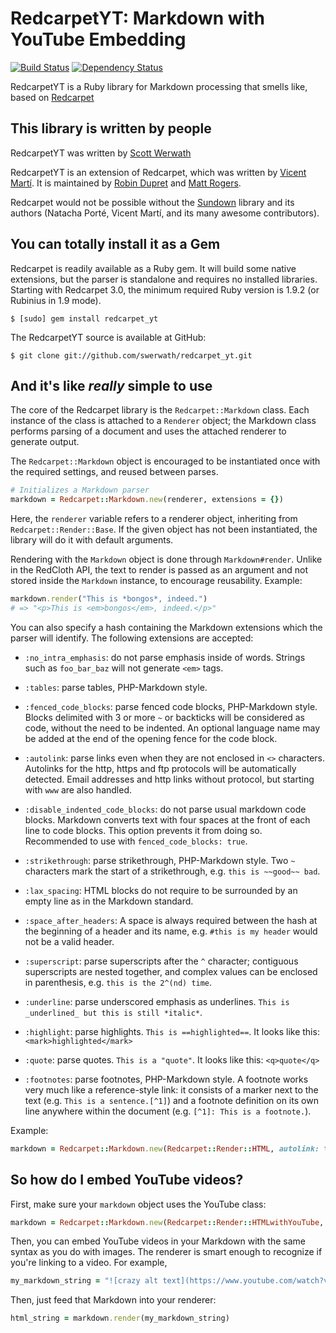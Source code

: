 RedcarpetYT: Markdown with YouTube Embedding
============================================================

[![Build Status](https://travis-ci.org/vmg/redcarpet.svg?branch=master)](https://travis-ci.org/vmg/redcarpet)
[![Dependency Status](https://www.versioneye.com/ruby/redcarpet/badge.svg)](https://www.versioneye.com/ruby/redcarpet)

RedcarpetYT is a Ruby library for Markdown processing that smells like, based on [Redcarpet](https://github.com/vmg/redcarpet)

This library is written by people
---------------------------------

RedcarpetYT was written by [Scott Werwath](https://github.com/swerwath)

RedcarpetYT is an extension of Redcarpet, which was written by [Vicent Martí](https://github.com/vmg). It is maintained by
[Robin Dupret](https://github.com/robin850) and [Matt Rogers](https://github.com/mattr-).

Redcarpet would not be possible without the [Sundown](https://www.github.com/vmg/sundown)
library and its authors (Natacha Porté, Vicent Martí, and its many awesome contributors).

You can totally install it as a Gem
-----------------------------------

Redcarpet is readily available as a Ruby gem. It will build some native
extensions, but the parser is standalone and requires no installed libraries.
Starting with Redcarpet 3.0, the minimum required Ruby version is 1.9.2 (or Rubinius in 1.9 mode).

    $ [sudo] gem install redcarpet_yt

The RedcarpetYT source is available at GitHub:

    $ git clone git://github.com/swerwath/redcarpet_yt.git


And it's like *really* simple to use
------------------------------------

The core of the Redcarpet library is the `Redcarpet::Markdown` class. Each
instance of the class is attached to a `Renderer` object; the Markdown class
performs parsing of a document and uses the attached renderer to generate
output.

The `Redcarpet::Markdown` object is encouraged to be instantiated once with the
required settings, and reused between parses.

~~~~~ ruby
# Initializes a Markdown parser
markdown = Redcarpet::Markdown.new(renderer, extensions = {})
~~~~~

Here, the `renderer` variable refers to a renderer object, inheriting
from `Redcarpet::Render::Base`. If the given object has not been
instantiated, the library will do it with default arguments.

Rendering with the `Markdown` object is done through `Markdown#render`.
Unlike in the RedCloth API, the text to render is passed as an argument
and not stored inside the `Markdown` instance, to encourage reusability.
Example:

~~~~~ ruby
markdown.render("This is *bongos*, indeed.")
# => "<p>This is <em>bongos</em>, indeed.</p>"
~~~~~

You can also specify a hash containing the Markdown extensions which the
parser will identify. The following extensions are accepted:

* `:no_intra_emphasis`: do not parse emphasis inside of words.
Strings such as `foo_bar_baz` will not generate `<em>` tags.

* `:tables`: parse tables, PHP-Markdown style.

* `:fenced_code_blocks`: parse fenced code blocks, PHP-Markdown
style. Blocks delimited with 3 or more `~` or backticks will be considered
as code, without the need to be indented. An optional language name may
be added at the end of the opening fence for the code block.

* `:autolink`: parse links even when they are not enclosed in `<>`
characters. Autolinks for the http, https and ftp protocols will be
automatically detected. Email addresses and http links without protocol,
but starting with `www` are also handled.

* `:disable_indented_code_blocks`: do not parse usual markdown
code blocks. Markdown converts text with four spaces at
the front of each line to code blocks. This option
prevents it from doing so. Recommended to use
with `fenced_code_blocks: true`.

* `:strikethrough`: parse strikethrough, PHP-Markdown style.
Two `~` characters mark the start of a strikethrough,
e.g. `this is ~~good~~ bad`.

* `:lax_spacing`: HTML blocks do not require to be surrounded by an
empty line as in the Markdown standard.

* `:space_after_headers`: A space is always required between the hash
at the beginning of a header and its name, e.g. `#this is my header`
would not be a valid header.

* `:superscript`: parse superscripts after the `^` character; contiguous superscripts
are nested together, and complex values can be enclosed in parenthesis, e.g.
`this is the 2^(nd) time`.

* `:underline`: parse underscored emphasis as underlines.
`This is _underlined_ but this is still *italic*`.

* `:highlight`: parse highlights.
`This is ==highlighted==`. It looks like this: `<mark>highlighted</mark>`

* `:quote`: parse quotes.
`This is a "quote"`. It looks like this: `<q>quote</q>`

* `:footnotes`: parse footnotes, PHP-Markdown style. A footnote works very much
like a reference-style link: it consists of a  marker next to the text (e.g.
`This is a sentence.[^1]`) and a footnote definition on its own line anywhere
within the document (e.g. `[^1]: This is a footnote.`).

Example:

~~~ruby
markdown = Redcarpet::Markdown.new(Redcarpet::Render::HTML, autolink: true, tables: true)
 ~~~~~
 
So how do I embed YouTube videos?
-----------------------------------
First, make sure your `markdown` object uses the YouTube class:
~~~ruby
markdown = Redcarpet::Markdown.new(Redcarpet::Render::HTMLwithYouTube, autolink: true, tables: true)
 ~~~~~
Then, you can embed YouTube videos in your Markdown with the same syntax as you do with images. The renderer is smart enough to recognize if you're linking to a video. For example,
~~~ruby
my_markdown_string = "![crazy alt text](https://www.youtube.com/watch?v=e79SuHotazs)"
 ~~~~~
 Then, just feed that Markdown into your renderer:
 ~~~ruby
html_string = markdown.render(my_markdown_string)
 ~~~~~
